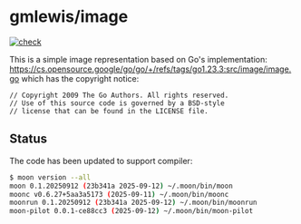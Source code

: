 # gmlewis/image
[![check](https://github.com/gmlewis/moonbit-image/actions/workflows/check.yml/badge.svg)](https://github.com/gmlewis/moonbit-image/actions/workflows/check.yml)

This is a simple image representation based on Go's implementation:
https://cs.opensource.google/go/go/+/refs/tags/go1.23.3:src/image/image.go
which has the copyright notice:

```
// Copyright 2009 The Go Authors. All rights reserved.
// Use of this source code is governed by a BSD-style
// license that can be found in the LICENSE file.
```

## Status

The code has been updated to support compiler:

```bash
$ moon version --all
moon 0.1.20250912 (23b341a 2025-09-12) ~/.moon/bin/moon
moonc v0.6.27+5aa3a5173 (2025-09-11) ~/.moon/bin/moonc
moonrun 0.1.20250912 (23b341a 2025-09-12) ~/.moon/bin/moonrun
moon-pilot 0.0.1-ce88cc3 (2025-09-12) ~/.moon/bin/moon-pilot
```
